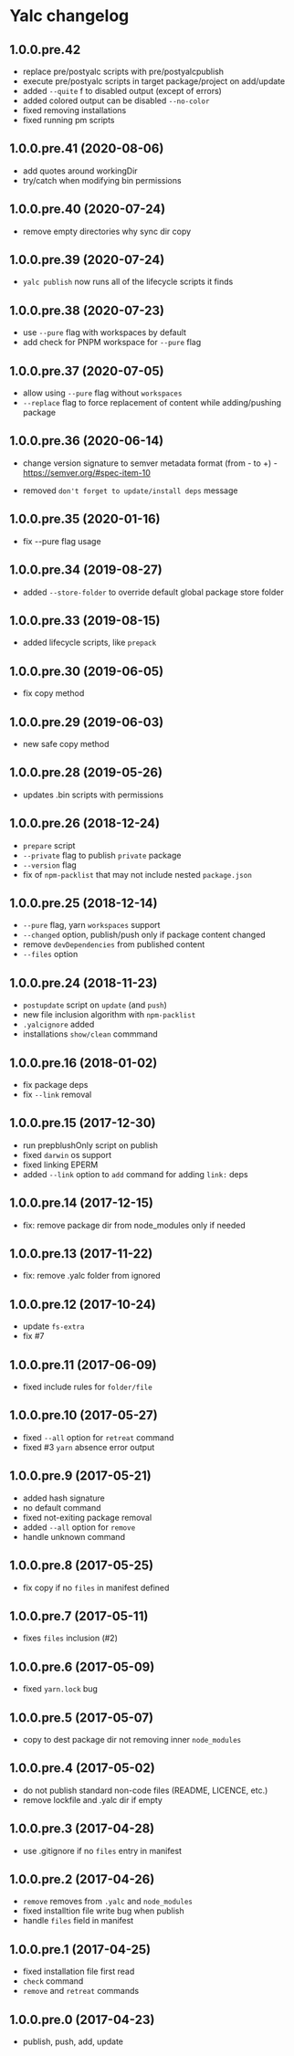 # Yalc changelog

## 1.0.0.pre.42

- replace pre/postyalc scripts with pre/postyalcpublish
- execute pre/postyalc scripts in target package/project on add/update
- added `--quite` f to disabled output (except of errors)
- added colored output can be disabled `--no-color`
- fixed removing installations
- fixed running pm scripts

## 1.0.0.pre.41 (2020-08-06)

- add quotes around workingDir
- try/catch when modifying bin permissions

## 1.0.0.pre.40 (2020-07-24)

- remove empty directories why sync dir copy

## 1.0.0.pre.39 (2020-07-24)

- `yalc publish` now runs all of the lifecycle scripts it finds

## 1.0.0.pre.38 (2020-07-23)

- use `--pure` flag with workspaces by default
- add check for PNPM workspace for `--pure` flag

## 1.0.0.pre.37 (2020-07-05)

- allow using `--pure` flag without `workspaces`
- `--replace` flag to force replacement of content while adding/pushing package

## 1.0.0.pre.36 (2020-06-14)

- change version signature to semver metadata format (from - to +) - https://semver.org/#spec-item-10

- removed `don't forget to update/install deps` message

## 1.0.0.pre.35 (2020-01-16)

- fix --pure flag usage

## 1.0.0.pre.34 (2019-08-27)

- added `--store-folder` to override default global package store folder

## 1.0.0.pre.33 (2019-08-15)

- added lifecycle scripts, like `prepack`

## 1.0.0.pre.30 (2019-06-05)

- fix copy method

## 1.0.0.pre.29 (2019-06-03)

- new safe copy method

## 1.0.0.pre.28 (2019-05-26)

- updates .bin scripts with permissions

## 1.0.0.pre.26 (2018-12-24)

- `prepare` script
- `--private` flag to publish `private` package
- `--version` flag
- fix of `npm-packlist` that may not include nested `package.json`

## 1.0.0.pre.25 (2018-12-14)

- `--pure` flag, yarn `workspaces` support
- `--changed` option, publish/push only if package content changed
- remove `devDependencies` from published content
- `--files` option

## 1.0.0.pre.24 (2018-11-23)

- `postupdate` script on `update` (and `push`)
- new file inclusion algorithm with `npm-packlist`
- `.yalcignore` added
- installations `show/clean` commmand

## 1.0.0.pre.16 (2018-01-02)

- fix package deps
- fix `--link` removal

## 1.0.0.pre.15 (2017-12-30)

- run prepblushOnly script on publish
- fixed `darwin` os support
- fixed linking EPERM
- added `--link` option to `add` command for adding `link:` deps

## 1.0.0.pre.14 (2017-12-15)

- fix: remove package dir from node_modules only if needed

## 1.0.0.pre.13 (2017-11-22)

- fix: remove .yalc folder from ignored

## 1.0.0.pre.12 (2017-10-24)

- update `fs-extra`
- fix #7

## 1.0.0.pre.11 (2017-06-09)

- fixed include rules for `folder/file`

## 1.0.0.pre.10 (2017-05-27)

- fixed `--all` option for `retreat` command
- fixed #3 `yarn` absence error output

## 1.0.0.pre.9 (2017-05-21)

- added hash signature
- no default command
- fixed not-exiting package removal
- added `--all` option for `remove`
- handle unknown command

## 1.0.0.pre.8 (2017-05-25)

- fix copy if no `files` in manifest defined

## 1.0.0.pre.7 (2017-05-11)

- fixes `files` inclusion (#2)

## 1.0.0.pre.6 (2017-05-09)

- fixed `yarn.lock` bug

## 1.0.0.pre.5 (2017-05-07)

- copy to dest package dir not removing inner `node_modules`

## 1.0.0.pre.4 (2017-05-02)

- do not publish standard non-code files (README, LICENCE, etc.)
- remove lockfile and .yalc dir if empty

## 1.0.0.pre.3 (2017-04-28)

- use .gitignore if no `files` entry in manifest

## 1.0.0.pre.2 (2017-04-26)

- `remove` removes from `.yalc` and `node_modules`
- fixed installtion file write bug when publish
- handle `files` field in manifest

## 1.0.0.pre.1 (2017-04-25)

- fixed installation file first read
- `check` command
- `remove` and `retreat` commands

## 1.0.0.pre.0 (2017-04-23)

- publish, push, add, update
